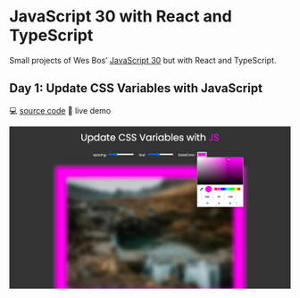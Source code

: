 # JavaScript 30 with React and TypeScript

Small projects of Wes Bos’ [JavaScript 30](https://javascript30.com) but with React and TypeScript.

## Day 1: Update CSS Variables with JavaScript

💻 [source code](/components/CSSVariables/CSSVariables.tsx)
🚀 live demo

![CSS Variables screenshot](/public/screenshots/01-css-variables.png)
